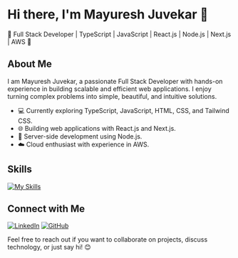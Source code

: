 # Hi there, I'm Mayuresh Juvekar 👋

🚀 Full Stack Developer | TypeScript | JavaScript | React.js | Node.js | Next.js | AWS 🚀

## About Me
I am Mayuresh Juvekar, a passionate Full Stack Developer with hands-on experience in building scalable and efficient web applications. I enjoy turning complex problems into simple, beautiful, and intuitive solutions.

- 💻 Currently exploring TypeScript, JavaScript, HTML, CSS, and Tailwind CSS.
- 🌐 Building web applications with React.js and Next.js.
- 🚀 Server-side development using Node.js.
- ☁️ Cloud enthusiast with experience in AWS.

## Skills
[![My Skills](https://skillicons.dev/icons?i=aws,typescript,javascript,react,html,css,wordpress,nextjs,tailwind,bootstrap,vscode,vite,redux,php,nodejs,mongodb,materialui,express&perline=9)](https://skillicons.dev)

## Connect with Me
[![LinkedIn](https://img.shields.io/badge/LinkedIn-Mayuresh%20Juvekar-blue)](https://www.linkedin.com/in/mayureshjuvekar/)
[![GitHub](https://img.shields.io/badge/GitHub-mayureshj-black)](https://github.com/mayureshj)

Feel free to reach out if you want to collaborate on projects, discuss technology, or just say hi! 😊
